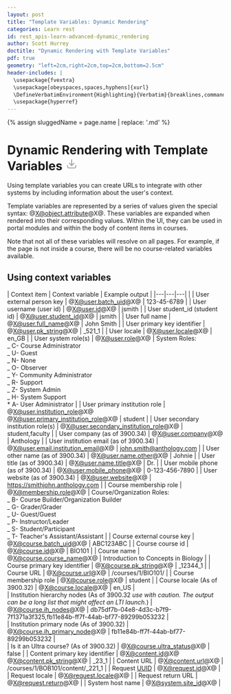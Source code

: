 ```yaml
---
layout: post
title: "Template Variables: Dynamic Rendering"
categories: Learn rest
id: rest_apis-learn-advanced-dynamic_rendering
author: Scott Hurrey
doctitle: "Dynamic Rendering with Template Variables"
pdf: true
geometry: "left=2cm,right=2cm,top=2cm,bottom=2.5cm"
header-includes: |
  \usepackage{fvextra}
  \usepackage[obeyspaces,spaces,hyphens]{xurl}
  \DefineVerbatimEnvironment{Highlighting}{Verbatim}{breaklines,commandchars=\\\{\}}
  \usepackage{hyperref}
---
```


{% assign sluggedName = page.name | replace: '.md' %}
# Dynamic Rendering with Template Variables <a href="/assets/pdfs{{page.dir}}{{sluggedName}}.pdf" target="_blank"><img class="download-button" src="/assets/img/download.png" height="30px"></a> 

Using template variables you can create URLs to integrate with other systems by including information about the user's context.

Template variables are represented by a series of values given the special syntax: @X@object.attribute@X@. These variables are expanded when rendered into their corresponding values. Within the UI, they can be used in portal modules and within the body of content items in courses.

Note that not all of these variables will resolve on all pages. For example, if the page is not inside a course, there will be no course-related variables available.

## Using context variables

| Context item                                                             | Context variable                                                     | Example output                                                                                                                                                                                                                   |
|---|---|---|                                                     |
| User external person key                                                 | @X@user.batch_uid@X@                                                 | 123-45-6789                                                                                                                                                                                                                      |
| User username (user id)                                                  | @X@user.id@X@                                                        | jsmith                                                                                                                                                                                                                           |
| User student_id (student id)                                             | @X@user.student_id@X@                                                | jsmith                                                                                                                                                                                                                           |
| User full name                                                           | @X@user.full_name@X@                                                 | John Smith                                                                                                                                                                                                                       |
| User primary key identifier                                              | @X@user.pk_string@X@                                                 | \_521_1                                                                                                                                                                                                                          |
| User locale                                                              | @X@user.locale@X@                                                    | en_GB                                                                                                                                                                                                                            |
| User system role(s)                                                      | @X@user.role@X@                                                      | System Roles:<br />_ C- Course Administrator<br />_ U- Guest<br />_ N- None<br />_ O- Observer<br />_ Y- Community Administrator<br />_ R- Support<br />_ Z- System Admin<br />_ H- System Support<br />\* A- User Administrator |
| User primary institution role                                            | @X@user.institution_role@X@<br />@X@user.primary_institution_role@X@ | student                                                                                                                                                                                                                          |
| User secondary institution role(s)                                       | @X@user.secondary_institution_role@X@                                | student,faculty                                                                                                                                                                                                                  |
| User company (as of 3900.34)                                             | @X@user.company@X@                                                   | Anthology                                                            |
| User institution email (as of 3900.34)                                   | @X@user.email.institution_email@X@                                   | john.smith@anthology.com                                                            |
| User other name (as of 3900.34)                                          | @X@user.name.other@X@                                                | Johnie                                                            |
| User title (as of 3900.34)                                               | @X@user.name.title@X@                                                | Dr.                                                            |
| User mobile phone (as of 3900.34)                                        | @X@user.mobile_phone@X@                                              | 0-123-456-7890                                                            |
| User website (as of 3900.34)                                             | @X@user.website@X@                                                   | https://smithjohn.anthology.com                                                            |
| Course membership role                                                   | @X@membership.role@X@                                                | Course/Organization Roles:<br />_ B- Course Builder/Organization Builder<br />_ G- Grader/Grader<br />_ U- Guest/Guest<br />_ P- Instructor/Leader<br />_ S- Student/Participant<br />_ T- Teacher's Assistant/Assistant         |
| Course external course key                                               | @X@course.batch_uid@X@                                               | ABC123ABC                                                                                                                                                                                                                        |
| Course course id                                                         | @X@course.id@X@                                                      | BIO101                                                                                                                                                                                                                           |
| Course name                                                              | @X@course.course_name@X@                                             | Introduction to Concepts in Biology                                                                                                                                                                                              |
| Course primary key identifier                                            | @X@course.pk_string@X@                                               | \_12344_1                                                                                                                                                                                                                        |
| Course URL                                                               | @X@course.url@X@                                                     | /courses/1/BIO101/                                                                                                                                                                                                               |
| Course membership role                                                   | @X@course.role@X@                                                    | student                                                                                                                                                                                                                          |
| Course locale     (As of 3900.32)                                        | @X@course.locale@X@                                                  | en_US                                                            |    
| Institution hierarchy nodes (As of 3900.32 *use with caution. The output can be a long list that might affect an LTI launch.*)                          | @X@course.ih_nodes@X@                                                            | db75df7b-04e8-4d3c-b7f9-7f1371a3f325,fb11e84b-ff7f-44ab-bf77-89299b053232                                       |    
| Institution primary node	 (As of 3900.32)                               | @X@course.ih_primary_node@X@                                                            | fb11e84b-ff7f-44ab-bf77-89299b053232                                                           |    
| Is it an Ultra course?	 (As of 3900.32)                               | @X@course.ultra_status@X@                                                            | false                     |
| Content primary key identifier                                           | @X@content.id@X@<br />@X@content.pk_string@X@                        | \_23_1                                                                                                                                                                                                                           |
| Content URL                                                              | @X@content.url@X@                                                    | /courses/1/BOB101/content/\_221_1                                                                                                                                                                                                |
| Request [UUID](https://www.opengroup.org/onlinepubs/009629399/apdxa.htm) | @X@request.id@X@                                                     |
| Request locale                                                           | @X@request.locale@X@                                                 |
| Request return URL                                                       | @X@request.return@X@                                                 |
| System host name                                                         | @X@system.site_id@X@                                                 |



